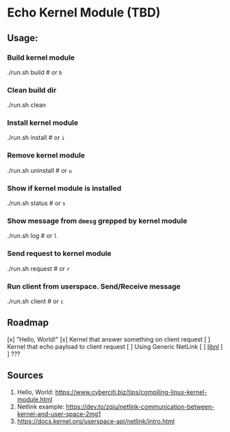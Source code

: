 # Echo Kernel Module (TBD)


## Usage:
### Build kernel module
./run.sh build  # or `b`
### Clean build dir
./run.sh clean
### Install kernel module
./run.sh install  # or `i`
### Remove kernel module
./run.sh uninstall  # or `u`
### Show if kernel module is installed
./run.sh status  # or `s`
### Show message from `dmesg` grepped by kernel module
./run.sh log  # or `l`
### Send request to kernel module
./run.sh request  # or `r`
### Run client from userspace. Send/Receive message
./run.sh client  # or `c`


## Roadmap
[x] "Hello, World!"
[x] Kernel that answer something on client request
[ ] Kernel that echo payload to client request
[ ] Using Generic NetLink
[ ] [libnl](https://www.infradead.org/~tgr/libnl/)
[ ] ???


## Sources
1. Hello, World: https://www.cyberciti.biz/tips/compiling-linux-kernel-module.html
2. Netlink example: https://dev.to/zqiu/netlink-communication-between-kernel-and-user-space-2mg1
3. https://docs.kernel.org/userspace-api/netlink/intro.html

